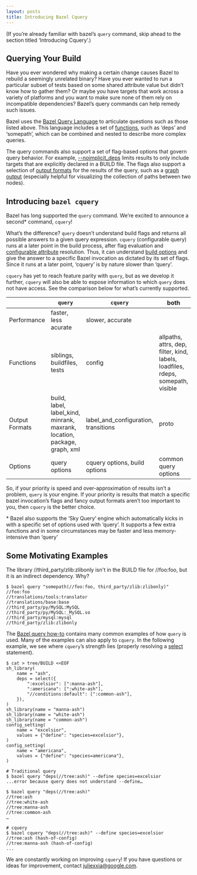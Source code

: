 ```yaml
---
layout: posts
title: Introducing Bazel Cquery
---
```


(If you’re already familiar with bazel’s `query` command, skip ahead to the section titled ‘Introducing Cquery’.)

## Querying Your Build
Have you ever wondered why making a certain change causes Bazel to rebuild a seemingly unrelated binary? Have you ever wanted to run a particular subset of tests based on some shared attribute value but didn’t know how to gather them? Or maybe you have targets that work across a variety of platforms and you want to make sure none of them rely on incompatible dependencies? Bazel’s query commands can help remedy such issues.

Bazel uses the [Bazel Query Language](https://docs.bazel.build/versions/master/query.html) to articulate questions such as those listed above. This language includes a set of [functions](https://docs.bazel.build/versions/master/query.html), such as ‘deps’ and ‘somepath’, which can be combined and nested to describe more complex queries. 

The query commands also support a set of flag-based options that govern query behavior. For example, [--noimplicit_deps](https://docs.bazel.build/versions/master/query.html#implicit_deps) limits results to only include targets that are explicitly declared in a BUILD file. The flags also support a selection of [output formats](https://docs.bazel.build/versions/master/query.html#output-formats) for the results of the query, such as a [graph output](https://docs.bazel.build/versions/master/query.html#output-graph) (especially helpful for visualizing the collection of paths between two nodes).

## Introducing `bazel cquery`
Bazel has long supported the `query` command. We’re excited to announce a second* command, `cquery`!

What’s the difference? `query` doesn’t understand build flags and returns all possible answers to a given query expression. `cquery` (configurable query) runs at a later point in the build process, after flag evaluation and [configurable attribute](https://docs.bazel.build/versions/master/be/common-definitions.html#configurable-attributes) resolution. Thus, it can understand [build options](https://docs.bazel.build/versions/master/command-line-reference.html#command-line-reference) and give the answer to a specific Bazel invocation as dictated by its set of flags. Since it runs at a later point, ‘cquery’ is by nature slower than ‘query’.  

`cquery` has yet to reach feature parity with `query`, but as we develop it further, `cquery` will also be able to expose information to which `query` does not have access. See the comparison below for what’s currently supported. 

|                      | `query`                                                                    |`cquery`                              | both                                                                            |
|----------------------|----------------------------------------------------------------------------|--------------------------------------|---------------------------------------------------------------------------------|
| Performance          | faster, less acurate                                                       | slower, accurate                     |                                                                                 |
| Functions            | siblings, buildfiles, tests                                                | config                               | allpaths, attrs, dep, filter, kind, labels, loadfiles, rdeps, somepath, visible |
| Output Formats       | build, label,  label_kind, minrank, maxrank, location, package, graph, xml | label_and_configuration, transitions | proto                                                                           |
| Options              | query options                                                              | cquery options, build options        | common query options                                                            |

So, if your priority is speed and over-approximation of results isn’t a problem, `query` is your engine. If your priority is results that match a specific bazel invocation’s flags and fancy output formats aren’t too important to you, then `cquery` is the better choice.

\* Bazel also supports the ‘Sky Query’ engine which automatically kicks in with a specific set of options used with ‘query’. It supports a few extra functions and in some circumstances may be faster and less memory-intensive than ‘query’

## Some Motivating Examples

The library //third_party/zlib:zlibonly isn't in the BUILD file for //foo:foo, but it is an indirect dependency. Why?

```
$ bazel query "somepath(//foo:foo, third_party/zlib:zlibonly)"
//foo:foo
//translations/tools:translator
//translations/base:base
//third_party/py/MySQL:MySQL
//third_party/py/MySQL:_MySQL.so
//third_party/mysql:mysql
//third_party/zlib:zlibonly
```

The [Bazel query how-to](https://docs.bazel.build/versions/master/query-how-to.html) contains many common examples of how `query` is used. Many of the examples can also apply to `cquery`. In the following example, we see where `cquery`’s strength lies (properly resolving a [select](https://docs.bazel.build/versions/master/be/functions.html#select) statement).

```
$ cat > tree/BUILD <<EOF
sh_library(
    name = "ash",
    deps = select({
        ":excelsior": [":manna-ash"],
        ":americana": [":white-ash"],
        "//conditions:default": [":common-ash"],
    }),
)
sh_library(name = "manna-ash")
sh_library(name = "white-ash")
sh_library(name = "common-ash")
config_setting(
    name = "excelsior",
    values = {"define": "species=excelsior"},
)
config_setting(
    name = "americana",
    values = {"define": "species=americana"},
)

# Traditional query
$ bazel query "deps(//tree:ash)" --define species=excelsior
...error because query does not understand --define…

$ bazel query "deps(//tree:ash)"
//tree:ash
//tree:white-ash
//tree:manna-ash
//tree:common-ash
…

# cquery
$ bazel cquery "deps(//tree:ash)" --define species=excelsior
//tree:ash (hash-of-config)
//tree:manna-ash (hash-of-config)
...
```

We are constantly working on improving `cquery`! If you have questions or ideas for improvement, contact juliexxia@google.com.
